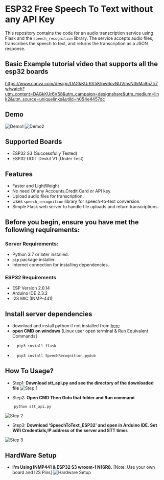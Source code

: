 # ESP32 Free Speech To Text without any API Key

This repository contains the code for an audio transcription service using Flask and the `speech_recognition` library. The service accepts audio files, transcribes the speech to text, and returns the transcription as a JSON response.

## Basic Example tutorial video that supports all the esp32 boards
https://www.canva.com/design/DAGkKUr6V58/pw6ovNUVmsN3kMa85Zlr7w/watch?utm_content=DAGkKUr6V58&utm_campaign=designshare&utm_medium=link2&utm_source=uniquelinks&utlId=h054e4457dc
## Demo
![Demo1](SpeechToText/img/D1.PNG)
![Demo2](SpeechToText/img/D2.PNG)
## Supported Boards
- ESP32 S3 (Successfully Tested)
- ESP32 DOIT Devkit V1 (Under Test)

## Features
- Faster and LightWeight
- No need Of any Accounts,Credit Card or API key.
- Upload audio files for transcription.
- Uses `speech_recognition` library for speech-to-text conversion.
- Simple Flask web server to handle file uploads and return transcriptions.

## Before you begin, ensure you have met the following requirements:
### Server Requirements:
- Python 3.7 or later installed.
- `pip` package installer.
- Internet connection for installing dependencies.
### ESP32 Requirements
- ESP Version 2.0.14
- Arduino IDE 2.3.2
- I2S MIC (INMP-441)

## Install server dependencies   
- download and install python if not installed from [here](https://www.python.org/downloads/)
- **open CMD on windows**  [Linux user open terminal & Run Equivalent Commands]
- ```sh
    pip3 install flask
    ```
- ```sh
    pip3 install SpeechRecognition pydub
    ```

## How To Usage?

- Step1: **Download stt_api.py and see the directory of the downloaded file**
![Step 1](SpeechToText/img/S1.PNG)

- Step2: **Open CMD Then Goto that folder and Run command**

```sh
    python stt_api.py
```

![Step 2](SpeechToText/img/S2.PNG)

- Step3: **Download 'SpeechToText_ESP32' and open in Arduino IDE. Set Wifi Credentials,IP address of the server and STT timer.**

![Step 3](SpeechToText/img/S3.PNG)


## HardWare Setup
- **I'm Using INMP441 & ESP32 S3 wroom-1 N16R8.**     [Note: Use your own board and I2S Pins]
![Hardware Setup](SpeechToText/img/HardWareSetUP.png)
